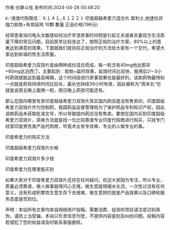 <p>作者:仓静斗怯 发布时间:2024-04-28 00:48:20</p>
<p>《✅港澳代购薇信：６１４１_６１２２ 》印度超級希愛力混合片 犀利士,他達拉非 強力助勃+有效延時 10顆 數量 正品价格(196元) </p>
									<p>经常患者询问龟头太敏感如何治疗早泄房事时间短是引起丈夫或者夫妻双方生活质量下降的常见问题。目前医学比较发达了，按照正规的治疗方案，80%以上的患者达到满意的效果。下面就我们就目前正规治疗的方法给大家有一个交代，希望大家达到和谐的性生活质量。</p><p></p><p></p><p>印度超级希爱力双效片是由两种成份混合而成，每一粒含有40mg他达那非+60mg达泊西汀，主要起到：助勃+延时效果，起效时间比较快，服用后2～3小时葯效就能达到最高峰期，这个时间段进行房事效果也是最好的，该款葯物最特别一点就是葯效持续时间比较长，最长也持续36小时有效，因此被称为“周末丸”也就是说周五晚上服用一粒，周日晚上葯效可能还有。</p><p>那么在国内哪里有卖印度超级希爱力双效片其实国内葯店是没有售卖的，印度超级希爱力双效片作为仿制葯，我国葯品监督管理局为了保护葯品专利知识产权，因此该款葯品未获取批准文号，所以导致国内葯店没有售卖。要想在国内买到印度超级希爱力双效片，简单方法就是找一位比较靠谱专业印度代购商进行购买，只找专门经营印度男性类产品代购商，毕竟术业有专攻嘛，专业的人做专业的事。</p><p>印度希爱力的购买方法</p><p>印度超级希爱力双效片价格</p><p>印度希爱力双效片多少钱</p><p>印度希爱力在哪里能买到</p><p>如果大家对于印度希爱力双效片还存在任何疑问，欢迎大家因为专注，所以专业，质量必须靠谱，做人做事就得问心无愧，做生意就得细水长流，一次性过没有任何意义，没有形成积累性生意生存下去很难，做生意拼的就是产品效果以及口碑和服务态度是否到位。</p>				声明：本站所有文章均来自网络用户投稿，需要消费、投资的项目请注意识别真伪，谨防上当受骗，本站只负责信息刊登，不提供内容鉴别及纠纷问题。投稿内容若侵犯了您的权益请及时联系客服删除。				
